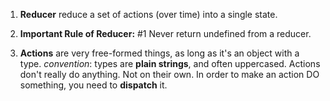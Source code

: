 1. **Reducer** reduce a set of actions (over time) into a single state.

2. **Important Rule of Reducer:**
#1 Never return undefined from a reducer.

3. **Actions** are very free-formed things, as long as it's an object with a type.
*convention*: types are **plain strings**, and often uppercased.
Actions don't really do anything. Not on their own. In order to make an action DO something, you need to **dispatch** it.